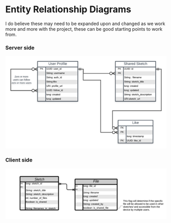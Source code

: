 # Entity Relationship Diagrams 
I do believe these may need to be expanded upon and changed as we work more and more with the project, these can be good starting points to work from.


### Server side 

![](process_this_server_erd.png)

### Client side 
![](process_this_client_erd.png)
